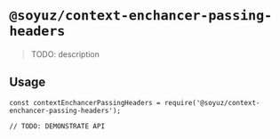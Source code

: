 # `@soyuz/context-enchancer-passing-headers`

> TODO: description

## Usage

```
const contextEnchancerPassingHeaders = require('@soyuz/context-enchancer-passing-headers');

// TODO: DEMONSTRATE API
```
